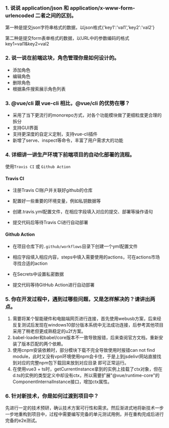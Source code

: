 ### 1. 说说 application/json 和 application/x-www-form-urlencoded 二者之间的区别。

第一种是提交json字符串格式的数据，以json格式{'key1':'val1','key2':'val2'}

第二种是提交form表单格式的数据，以URL中的参数编码的格式key1=val1&key2=val2





### 2. 说一说在前端这块，角色管理你是如何设计的。

- 添加角色
- 编辑角色
- 删除角色
- 根据条件搜索展示角色列表



### 3. @vue/cli 跟 vue-cli 相比，@vue/cli 的优势在哪？

- 采用了当下更流行的monorepo方式，对各个功能模块做了更细粒度更合理的拆分
- 支持GUI界面
- 支持更深度的自定义定制，支持vue-cli插件
- 新增了serve、inspect等命令，丰富了用户需求大的功能



### 4. 详细讲一讲生产环境下前端项目的自动化部署的流程。

使用`Travis CI` 或 `Github Action`

#### Travis CI

- 注册Travis CI账户并关联好github的仓库

- 配置好一些重要的环境变量，例如私钥数据等

- 创建.travis.yml配置文件，在相应字段填入对应的提交、部署等操作语句
- 提交代码后等待Travis CI进行自动部署



#### Github Action

- 在项目仓库下的`.github/workflows`目录下创建一个yml配置文件

- 相应字段填入相应内容，steps中填入需要使用的actions，可在actions市场寻找合适的action
- 在Secrets中设置私密数据
- 提交代码等待GitHub Action进行自动部署





### 5. 你在开发过程中，遇到过哪些问题，又是怎样解决的？请讲出两点。

1. 需要将某个智能硬件和电脑端网页进行连接，首先使用webusb方案，后来经反复测试后发现在windows10部分版本系统中无法成功连接，后参考其他项目采用了稍老但更成熟稳定的u2f方案。
2. babel-loader和babel/core版本不一致导致报错，后来查阅官方文档，重新安装了版本匹配的两个依赖。
3. 使用cnpm安装依赖时，部分模块下载不完全导致使用时报错can not find module，此时又没有vpn环境使用npm会卡住，于是上到jsdelivr网站直接找到对应的完整npm包下载回来放到对应目录 即可正常运行。
4. 在使用vue3 + ts时，getCurrentInstance拿到的实例上挂载了ctx对象，但在d.ts的实例的类型定义中却没有ctx，所以需要扩展"@vue/runtime-core"的ComponentInternalInstance接口，增加ctx属性。





### 6. 针对新技术，你是如何过渡到项目中？

先进行一定的技术预研，确认技术方案可行性和需求。然后渐进式地将新技术一步一步地重构到项目中，过程中需要编写完备的单元测试用例，并在重构完成后进行完备的e2e测试。